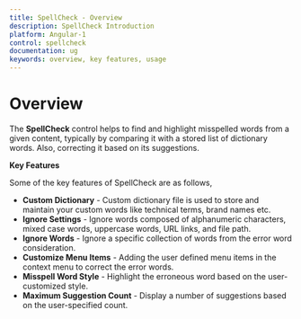 ```yaml
---
title: SpellCheck - Overview
description: SpellCheck Introduction
platform: Angular-1
control: spellcheck
documentation: ug
keywords: overview, key features, usage
---
```

# Overview

The **SpellCheck** control helps to find and highlight misspelled words from a given content, typically by comparing it with a stored list of dictionary words. Also, correcting it based on its suggestions.

**Key Features**

Some of the key features of SpellCheck are as follows, 

*   **Custom Dictionary** - Custom dictionary file is used to store and maintain your custom words like technical terms, brand names etc.
*	**Ignore Settings** - Ignore words composed of alphanumeric characters, mixed case words, uppercase words, URL links, and file path.
*	**Ignore Words** - Ignore a specific collection of words from the error word consideration.
*   **Customize Menu Items** - Adding the user defined menu items in the context menu to correct the error words.
*	**Misspell Word Style** - Highlight the erroneous word based on the user-customized style.
*	**Maximum Suggestion Count** - Display a number of suggestions based on the user-specified count.